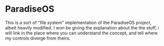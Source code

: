 # ParadiseOS
This is a sort of "file system" implementation of the ParadiseOS project, albeit heavily modified. I won be
giving the explanation about the the stuff, i will link in the place where you can understand the concept, and
tell where my controls diverge from theirs.
